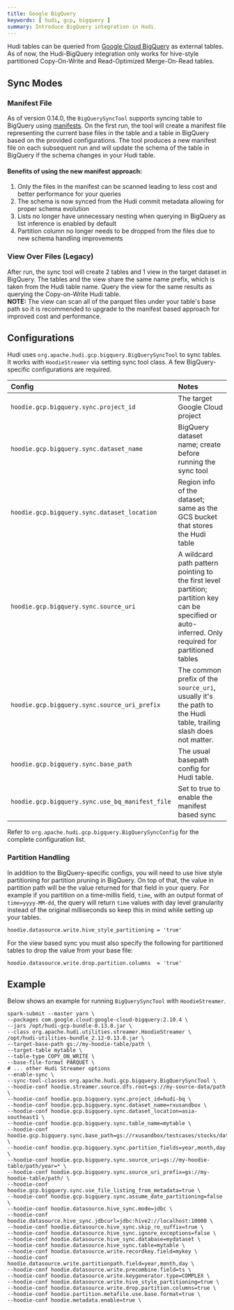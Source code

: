 ```yaml
---
title: Google BigQuery
keywords: [ hudi, gcp, bigquery ]
summary: Introduce BigQuery integration in Hudi.
---
```


Hudi tables can be queried from [Google Cloud BigQuery](https://cloud.google.com/bigquery) as external tables. As of
now, the Hudi-BigQuery integration only works for hive-style partitioned Copy-On-Write and Read-Optimized Merge-On-Read tables.

## Sync Modes
### Manifest File
As of version 0.14.0, the `BigQuerySyncTool` supports syncing table to BigQuery using [manifests](https://cloud.google.com/blog/products/data-analytics/bigquery-manifest-file-support-for-open-table-format-queries). On the first run, the tool will create a manifest file representing the current base files in the table and a table in BigQuery based on the provided configurations. The tool produces a new manifest file on each subsequent run and will update the schema of the table in BigQuery if the schema changes in your Hudi table.
#### Benefits of using the new manifest approach:
<ol>
	<li>Only the files in the manifest can be scanned leading to less cost and better performance for your queries</li>
	<li>The schema is now synced from the Hudi commit metadata allowing for proper schema evolution</li>
	<li>Lists no longer have unnecessary nesting when querying in BigQuery as list inference is enabled by default</li>
	<li>Partition column no longer needs to be dropped from the files due to new schema handling improvements</li>
</ol>

### View Over Files (Legacy)
After run, the sync tool will create 2 tables and 1 view in the target dataset in BigQuery. The tables and the view
share the same name prefix, which is taken from the Hudi table name. Query the view for the same results as querying the
Copy-on-Write Hudi table.  
**NOTE:** The view can scan all of the parquet files under your table's base path so it is recommended to upgrade to the manifest based approach for improved cost and performance.

## Configurations

Hudi uses `org.apache.hudi.gcp.bigquery.BigQuerySyncTool` to sync tables. It works with `HoodieStreamer` via
setting sync tool class. A few BigQuery-specific configurations are required.

| Config                                       | Notes                                                                                                           |
|:---------------------------------------------|:----------------------------------------------------------------------------------------------------------------|
| `hoodie.gcp.bigquery.sync.project_id`        | The target Google Cloud project                                                                                 |
| `hoodie.gcp.bigquery.sync.dataset_name`      | BigQuery dataset name; create before running the sync tool                                                      |
| `hoodie.gcp.bigquery.sync.dataset_location`  | Region info of the dataset; same as the GCS bucket that stores the Hudi table                                   |
| `hoodie.gcp.bigquery.sync.source_uri`        | A wildcard path pattern pointing to the first level partition; partition key can be specified or auto-inferred. Only required for partitioned tables |
| `hoodie.gcp.bigquery.sync.source_uri_prefix` | The common prefix of the `source_uri`, usually it's the path to the Hudi table, trailing slash does not matter. |
| `hoodie.gcp.bigquery.sync.base_path`         | The usual basepath config for Hudi table.                                                                       |
| `hoodie.gcp.bigquery.sync.use_bq_manifest_file` | Set to true to enable the manifest based sync                                                                |

Refer to `org.apache.hudi.gcp.bigquery.BigQuerySyncConfig` for the complete configuration list.
### Partition Handling
In addition to the BigQuery-specific configs, you will need to use hive style partitioning for partition pruning in BigQuery. On top of that, the value in partition path will be the value returned for that field in your query. For example if you partition on a time-millis field, `time`, with an output format of `time=yyyy-MM-dd`, the query will return `time` values with day level granularity instead of the original milliseconds so keep this in mind while setting up your tables.

```
hoodie.datasource.write.hive_style_partitioning = 'true'
```

For the view based sync you must also specify the following for partitioned tables to drop the value from your base file:
```
hoodie.datasource.write.drop.partition.columns  = 'true'
```

## Example

Below shows an example for running `BigQuerySyncTool` with `HoodieStreamer`.

```shell
spark-submit --master yarn \
--packages com.google.cloud:google-cloud-bigquery:2.10.4 \
--jars /opt/hudi-gcp-bundle-0.13.0.jar \
--class org.apache.hudi.utilities.streamer.HoodieStreamer \
/opt/hudi-utilities-bundle_2.12-0.13.0.jar \
--target-base-path gs://my-hoodie-table/path \
--target-table mytable \
--table-type COPY_ON_WRITE \
--base-file-format PARQUET \
# ... other Hudi Streamer options
--enable-sync \
--sync-tool-classes org.apache.hudi.gcp.bigquery.BigQuerySyncTool \
--hoodie-conf hoodie.streamer.source.dfs.root=gs://my-source-data/path \
--hoodie-conf hoodie.gcp.bigquery.sync.project_id=hudi-bq \
--hoodie-conf hoodie.gcp.bigquery.sync.dataset_name=rxusandbox \
--hoodie-conf hoodie.gcp.bigquery.sync.dataset_location=asia-southeast1 \
--hoodie-conf hoodie.gcp.bigquery.sync.table_name=mytable \
--hoodie-conf hoodie.gcp.bigquery.sync.base_path=gs://rxusandbox/testcases/stocks/data/target/${NOW} \
--hoodie-conf hoodie.gcp.bigquery.sync.partition_fields=year,month,day \
--hoodie-conf hoodie.gcp.bigquery.sync.source_uri=gs://my-hoodie-table/path/year=* \
--hoodie-conf hoodie.gcp.bigquery.sync.source_uri_prefix=gs://my-hoodie-table/path/ \
--hoodie-conf hoodie.gcp.bigquery.sync.use_file_listing_from_metadata=true \
--hoodie-conf hoodie.gcp.bigquery.sync.assume_date_partitioning=false \
--hoodie-conf hoodie.datasource.hive_sync.mode=jdbc \
--hoodie-conf hoodie.datasource.hive_sync.jdbcurl=jdbc:hive2://localhost:10000 \
--hoodie-conf hoodie.datasource.hive_sync.skip_ro_suffix=true \
--hoodie-conf hoodie.datasource.hive_sync.ignore_exceptions=false \
--hoodie-conf hoodie.datasource.hive_sync.database=mydataset \
--hoodie-conf hoodie.datasource.hive_sync.table=mytable \
--hoodie-conf hoodie.datasource.write.recordkey.field=mykey \
--hoodie-conf hoodie.datasource.write.partitionpath.field=year,month,day \
--hoodie-conf hoodie.datasource.write.precombine.field=ts \
--hoodie-conf hoodie.datasource.write.keygenerator.type=COMPLEX \
--hoodie-conf hoodie.datasource.write.hive_style_partitioning=true \
--hoodie-conf hoodie.datasource.write.drop.partition.columns=true \
--hoodie-conf hoodie.partition.metafile.use.base.format=true \
--hoodie-conf hoodie.metadata.enable=true \
```

